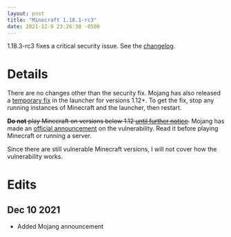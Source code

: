 ```yaml
---
layout: post
title: "Minecraft 1.18.1-rc3"
date: 2021-12-9 23:26:30 -0500
---
```


1.18.3-rc3 fixes a critical security issue. See the [changelog](https://www.minecraft.net/en-us/article/minecraft-1-18-1-release-candidate-1?3).

# Details

There are no changes other than the security fix. Mojang has also released a [temporary fix](https://twitter.com/slicedlime/status/1469150993527017483) in the launcher for versions 1.12+. To get the fix, stop any running instances of Minecraft and the launcher, then restart.

~~**Do not** play Minecraft on versions below 1.12 [until further notice](https://twitter.com/slicedlime/status/1469150995842310144).~~ Mojang has made an [official announcement](https://www.minecraft.net/en-us/article/important-message--security-vulnerability-java-edition) on the vulnerability. Read it before playing Minecraft or running a server.

Since there are still vulnerable Minecraft versions, I will not cover how the vulnerability works.

# Edits

## Dec 10 2021

- Added Mojang announcement

